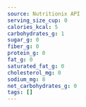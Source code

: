 ```yaml
---
source: Nutritionix API
serving_size_cup: 0
calories_kcal: 5
carbohydrates_g: 1
sugar_g: 0
fiber_g: 0
protein_g: 0
fat_g: 0
saturated_fat_g: 0
cholesterol_mg: 0
sodium_mg: 8
net_carbohydrates_g: 0
tags: []
---
```

